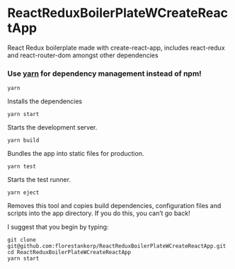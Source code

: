 # ReactReduxBoilerPlateWCreateReactApp
React Redux boilerplate made with create-react-app, includes react-redux and react-router-dom amongst other dependencies

### Use [yarn](https://yarnpkg.com/en/) for dependency management instead of npm!

```
yarn
```
Installs the dependencies

```
yarn start
```

Starts the development server.

```
yarn build
```
Bundles the app into static files for production.

```
yarn test
```

Starts the test runner.

```
yarn eject
```
Removes this tool and copies build dependencies, configuration files and scripts into the app directory. If you do this, you can’t go back!

I suggest that you begin by typing:

```
git clone git@github.com:florestankorp/ReactReduxBoilerPlateWCreateReactApp.git
cd ReactReduxBoilerPlateWCreateReactApp
yarn start
```
